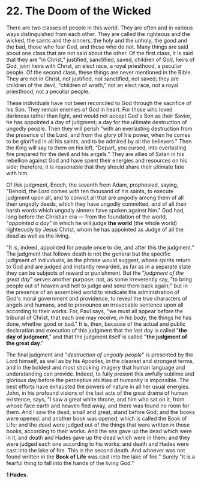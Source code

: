 # 22. The Doom of the Wicked

There are two classes of people in this world. They are often and in various ways distinguished from each other. They are called the righteous and the wicked, the saints and the sinners, the holy and the unholy, the good and the bad, those who fear God, and those who do not. Many things are said about one class that are not said about the other. Of the first class, it is said that they are "in Christ," justified, sanctified, saved, children of God, heirs of God, joint heirs with Christ, an elect race, a royal priesthood, a peculiar people. Of the second class, these things are never mentioned in the Bible. They are not in Christ, not justified, not sanctified, not saved; they are children of the devil, "children of wrath," not an elect race, not a royal priesthood, not a peculiar people.

These individuals have not been reconciled to God through the sacrifice of his Son. They remain enemies of God in heart. For those who loved darkness rather than light, and would not accept God's Son as their Savior, he has appointed a day of judgment; a day for the ultimate destruction of ungodly people. Then they will perish "with an everlasting destruction from the presence of the Lord, and from the glory of his power, when he comes to be glorified in all his saints, and to be admired by all the believers." Then the King will say to them on his left, "Depart, you cursed, into everlasting fire prepared for the devil and his angels." They are allies of Satan in his rebellion against God and have spent their energies and resources on his side; therefore, it is reasonable that they should share their ultimate fate with him.

Of this judgment, Enoch, the seventh from Adam, prophesied, saying, "Behold, the Lord comes with ten thousand of his saints, to execute judgment upon all, and to convict all that are ungodly among them of all their ungodly deeds, which they have ungodly committed, and of all their harsh words which ungodly sinners have spoken against him." God had, long before the Christian era — from the foundation of the world, "*appointed a day*" in which he will judge **the world** (the whole world) righteously by Jesus Christ, whom he has appointed as Judge of all the dead as well as the living.

"It is, indeed, appointed for people once to die, and after this the judgment." The judgment that follows death is not the general but the specific judgment of individuals, as the phrase would suggest, whose spirits return to God and are judged and instantly rewarded, as far as in a separate state they can be subjects of reward or punishment. But the "*judgment of the great day*" serves another purpose: not, as some irreverently say, "to bring people out of heaven and hell to judge and send them back again;" but in the presence of an assembled world to vindicate the administration of God's moral government and providence, to reveal the true characters of angels and humans, and to pronounce an irrevocable sentence upon all according to their works. For, Paul says, "we must all appear before the tribunal of Christ, that each one may receive, *in his body,* the things he has done, whether good or bad." It is, then, because of the actual and public declaration and execution of this judgment that the last day is called "**the day of judgment**," and that the judgment itself is called "**the judgment of the great day**."

The final judgment and "*destruction of ungodly people*" is presented by the Lord himself, as well as by his Apostles, in the clearest and strongest terms, and in the boldest and most shocking imagery that human language and understanding can provide. Indeed, to fully present this awfully sublime and glorious day before the perceptive abilities of humanity is impossible. The best efforts have exhausted the powers of nature in all her usual energies. John, in his profound visions of the last acts of the great drama of human existence, says, "I saw a great white throne, and him who sat on it, from whose face earth and heaven fled away, and there was found no room for them. And I saw the dead, small and great, stand before God; and the books were opened: and another book was opened, which is called the Book of Life; and the dead were judged out of the things that were written in those books, according to their works. And the sea gave up the dead which were in it, and death and Hades gave up the dead which were in them; and they were judged each one according to his works: and death and Hades were cast into the lake of fire. This is the second death. And whoever was not found written in the **Book of Life** was cast into the lake of fire." Surely "it is a fearful thing to fall into the hands of the living God."

**1 Hades.**
